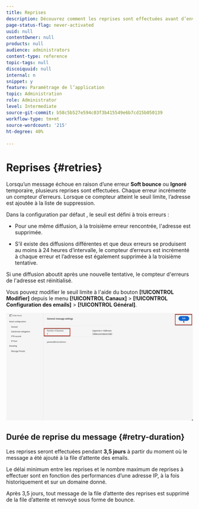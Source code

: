 ```yaml
---
title: Reprises
description: Découvrez comment les reprises sont effectuées avant d’envoyer une adresse à la liste de suppression
page-status-flag: never-activated
uuid: null
contentOwner: null
products: null
audience: administrators
content-type: reference
topic-tags: null
discoiquuid: null
internal: n
snippet: y
feature: Paramétrage de l’application
topic: Administration
role: Administrator
level: Intermediate
source-git-commit: b58c5b527e594c03f3b415549e6b7cd15b050139
workflow-type: tm+mt
source-wordcount: '215'
ht-degree: 40%

---
```



# Reprises {#retries}

Lorsqu’un message échoue en raison d’une erreur **Soft bounce** ou **Ignoré** temporaire, plusieurs reprises sont effectuées. Chaque erreur incrémente un compteur d’erreurs. Lorsque ce compteur atteint le seuil limite, l’adresse est ajoutée à la liste de suppression.

Dans la configuration par défaut <!--so can you edit this setting or not?? contradictory information was given-->, le seuil est défini à trois erreurs :

* Pour une même diffusion, à la troisième erreur rencontrée, l&#39;adresse est supprimée.

* S’il existe des diffusions différentes et que deux erreurs se produisent au moins à 24 heures d’intervalle, le compteur d’erreurs est incrémenté à chaque erreur et l’adresse est également supprimée à la troisième tentative.

Si une diffusion aboutit après une nouvelle tentative, le compteur d&#39;erreurs de l&#39;adresse est réinitialisé.

Vous pouvez modifier le seuil limite à l&#39;aide du bouton **[!UICONTROL Modifier]** depuis le menu **[!UICONTROL Canaux]** > **[!UICONTROL Configuration des emails]** > **[!UICONTROL Général]**.<!--currently you can edit this in staging // now I see in UI: Suppression rule > Bounce days??? > 4-->

![](../assets/retries-edition.png)

## Durée de reprise du message {#retry-duration}

Les reprises seront effectuées pendant **3,5 jours** à partir du moment où le message a été ajouté à la file d’attente des emails.

Le délai minimum entre les reprises et le nombre maximum de reprises à effectuer sont <!--managed by the Enhanced MTA,--> en fonction des performances d’une adresse IP, à la fois historiquement et sur un domaine donné.

Après 3,5 jours, tout message de la file d’attente des reprises est supprimé de la file d’attente et renvoyé sous forme de bounce.<!--???-->